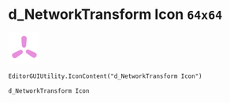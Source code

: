 # d_NetworkTransform Icon `64x64`
<img src="/img/d_NetworkTransform%20Icon.png" width=64 height=64>

``` CSharp
EditorGUIUtility.IconContent("d_NetworkTransform Icon")
```
```
d_NetworkTransform Icon
```
